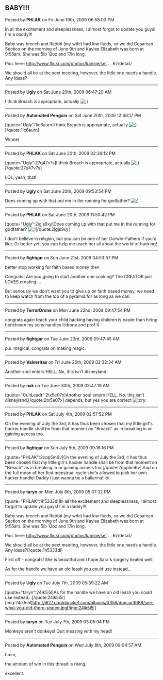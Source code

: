 ## BABY!!!
Posted by **PHLAK** on Fri June 19th, 2009 06:58:03 PM

In all the excitement and sleeplessness, I almost forgot to update you guys!  I'm a daddy!!!

Baby was breech and Rabbit (my wife) had low fluids, so we did Cesarean Section on the morning of June 9th and Kaylee Elizabeth was born at 9:55am.  She was 5lb 12oz and 17in long.

Pics here: <!-- m --><a class="postlink" href="http://www.flickr.com/photos/kankie/sets/72157619437967067/detail/">http://www.flickr.com/photos/kankie/set ... 67/detail/</a><!-- m -->

We should all be at the next meeting, however, the little one needs a handle.  Any ideas?

--------------------------------------------------------------------------------

Posted by **Ugly** on Sat June 20th, 2009 06:47:20 AM

I think Breach is appropriate, actually <!-- s;) --><img src="{SMILIES_PATH}/icon_e_wink.gif" alt=";)" title="Wink" /><!-- s;) -->

--------------------------------------------------------------------------------

Posted by **Automated Penguin** on Sat June 20th, 2009 12:46:17 PM

[quote="Ugly":1ic6aurn]I think Breach is appropriate, actually <!-- s;) --><img src="{SMILIES_PATH}/icon_e_wink.gif" alt=";)" title="Wink" /><!-- s;) -->[/quote:1ic6aurn]

Winner

--------------------------------------------------------------------------------

Posted by **PHLAK** on Sat June 20th, 2009 02:36:12 PM

[quote="Ugly":27q47v7s]I think Breach is appropriate, actually <!-- s;) --><img src="{SMILIES_PATH}/icon_e_wink.gif" alt=";)" title="Wink" /><!-- s;) -->[/quote:27q47v7s]

LOL, yeah, that!

--------------------------------------------------------------------------------

Posted by **Ugly** on Sat June 20th, 2009 09:53:54 PM

Does coming up with that put me in the running for godfather? <!-- s;) --><img src="{SMILIES_PATH}/icon_e_wink.gif" alt=";)" title="Wink" /><!-- s;) -->

--------------------------------------------------------------------------------

Posted by **PHLAK** on Sat June 20th, 2009 11:50:42 PM

[quote="Ugly":2igjs9xy]Does coming up with that put me in the running for godfather? <!-- s;) --><img src="{SMILIES_PATH}/icon_e_wink.gif" alt=";)" title="Wink" /><!-- s;) -->[/quote:2igjs9xy]

I don't believe in religion, but you can be one of her Darwin-Fathers if you'd like.  Or better yet, you can help me teach her all about the world of hacking!

--------------------------------------------------------------------------------

Posted by **fightgar** on Sun June 21st, 2009 04:53:57 PM

better stop working for faith based money then

Congrats!  Are you going to start another one cooking?  The CREATOR just LOVES creating....

But seriously we don't want you to give up on faith based money, we need to keep watch from the top of a pyramid for as long as we can.

--------------------------------------------------------------------------------

Posted by **TerrorDrone** on Mon June 22nd, 2009 09:47:54 PM

congrats again
teach your child hacking 
having children is easier than hiring henchmen 
my sons handles lildrone and prof X

--------------------------------------------------------------------------------

Posted by **fightgar** on Tue June 23rd, 2009 09:47:45 AM

p.s. magical, congrats on making magic.

--------------------------------------------------------------------------------

Posted by **Valveritas** on Fri June 26th, 2009 02:32:34 AM

Another soul enters HELL.  No, this isn't disneyland.

--------------------------------------------------------------------------------

Posted by **nak** on Tue June 30th, 2009 03:47:19 AM

[quote="CultLeadr":2tx5e07x]Another soul enters HELL.  No, this isn't disneyland.[/quote:2tx5e07x]
depends, but yes you are correct  <!-- s:cry: --><img src="{SMILIES_PATH}/icon_cry.gif" alt=":cry:" title="Crying or Very Sad" /><!-- s:cry: -->

--------------------------------------------------------------------------------

Posted by **PHLAK** on Sat July 4th, 2009 02:57:52 PM

On the evening of July the 3rd, it has thus been chosen that my little girl's hacker handle shall be from that moment on "Breach" as in breaking in or gaining access too.

--------------------------------------------------------------------------------

Posted by **fightgar** on Sun July 5th, 2009 09:16:16 PM

[quote="PHLAK":2opp5m6v]On the evening of July the 3rd, it has thus been chosen that my little girl's hacker handle shall be from that moment on "Breach" as in breaking in or gaining access too.[/quote:2opp5m6v]
And on the full moon of her first menstrual cycle she's allowed to pick her own hacker handle!
Daddy I just wanna be a ballerina!  lol

--------------------------------------------------------------------------------

Posted by **taryn** on Mon July 6th, 2009 05:07:32 PM

[quote="PHLAK":1h5333dl]In all the excitement and sleeplessness, I almost forgot to update you guys!  I'm a daddy!!!

Baby was breech and Rabbit (my wife) had low fluids, so we did Cesarean Section on the morning of June 9th and Kaylee Elizabeth was born at 9:55am.  She was 5lb 12oz and 17in long.

Pics here: <!-- m --><a class="postlink" href="http://www.flickr.com/photos/kankie/sets/72157619437967067/detail/">http://www.flickr.com/photos/kankie/set ... 67/detail/</a><!-- m -->

We should all be at the next meeting, however, the little one needs a handle.  Any ideas?[/quote:1h5333dl]

First off - congrats! She is beautiful and I hope Sara's surgery healed well. 

As for the handle we have an old leash you could use instead...

--------------------------------------------------------------------------------

Posted by **Ugly** on Tue July 7th, 2009 05:39:22 AM

[quote="taryn":24ik5i5l]As for the handle we have an old leash you could use instead...[/quote:24ik5i5l]
[img:24ik5i5l]http://i627.photobucket.com/albums/tt356/duncan1089/see-what-you-did-there-scaled.jpg[/img:24ik5i5l]

--------------------------------------------------------------------------------

Posted by **taryn** on Tue July 7th, 2009 03:05:04 PM

Monkeys aren't donkeys! Quit messing with my head!

--------------------------------------------------------------------------------

Posted by **Automated Penguin** on Wed July 8th, 2009 09:04:57 AM

hmm,

the amount of win in this thread is rising.

excellent.
